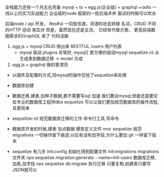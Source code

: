 全栈能力还有一个月左右完备
mysql + ts + egg.js(企业级) + graphql +radis 一线以上的实习实战能力
企业级的node 框架的一些后端术养
面试的时候可以吹水

后端node / api 开发， Restful
一切皆资源，资源的状态转换 名词，CRUD 不同的HTTP 动词 来应对
但是，虽然现在还是主流， 已经有代替方案， 更高前端数据需求的GraphQL 来了
代码洁癖

1. egg.js + mysql CRUD 做出来 RESTFUL /users 用户列表
    - mysql 驱动 plugins 非常好, 
    mysql2 更方便的驱动mysql
    sequelize cli 从生成表到数据迁移 -> model 合成
2. egg.js + graphql 做的更漂亮 


- 以插件及配置的方式,将mysql的操作交给了sequelize来处理
- 数据库创建
- 数据迁移,建表,加种子数据,都不需要写sql
    加速 我们要会mysql,但是还是要交给专业的数据库工程师dba
    sequelize 可以让我们更加规范数据库的操作流程,且更简单
- sequelize-cli 规范数据库迁移的工作
    命令行工具,写命令

- 数据库开发的时候,建表 加点数据 模型定义文件 mvc
    sequelize 规范 migrations 一切操作留下痕迹,以后有没有加字段,为什么要加
    git 一样留下版本
- sequelize 有几步
    init:config 初始化得到配置文件
    init:migrations migrations文件夹
    npx sequelize migration:generate --name=init-users 数据库迁移,加表,加字段
    npx sequelize db:migrate 执行迁移
    只要复制,创建表只要写 JSON就可以
    